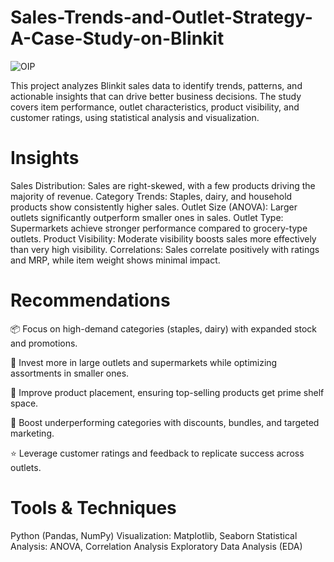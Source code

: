 # Sales-Trends-and-Outlet-Strategy-A-Case-Study-on-Blinkit
![OIP](https://github.com/user-attachments/assets/5c5fe9df-c5b8-454a-8267-19fdb975883b)


This project analyzes Blinkit sales data to identify trends, patterns, and actionable insights that can drive better business decisions. The study covers item performance, outlet characteristics, product visibility, and customer ratings, using statistical analysis and visualization.

# Insights

Sales Distribution: Sales are right-skewed, with a few products driving the majority of revenue.
Category Trends: Staples, dairy, and household products show consistently higher sales.
Outlet Size (ANOVA): Larger outlets significantly outperform smaller ones in sales.
Outlet Type: Supermarkets achieve stronger performance compared to grocery-type outlets.
Product Visibility: Moderate visibility boosts sales more effectively than very high visibility.
Correlations: Sales correlate positively with ratings and MRP, while item weight shows minimal impact.

# Recommendations

📦 Focus on high-demand categories (staples, dairy) with expanded stock and promotions.

🏬 Invest more in large outlets and supermarkets while optimizing assortments in smaller ones.

🛒 Improve product placement, ensuring top-selling products get prime shelf space.

🎯 Boost underperforming categories with discounts, bundles, and targeted marketing.

⭐ Leverage customer ratings and feedback to replicate success across outlets.

# Tools & Techniques

Python (Pandas, NumPy)
Visualization: Matplotlib, Seaborn
Statistical Analysis: ANOVA, Correlation Analysis
Exploratory Data Analysis (EDA)
